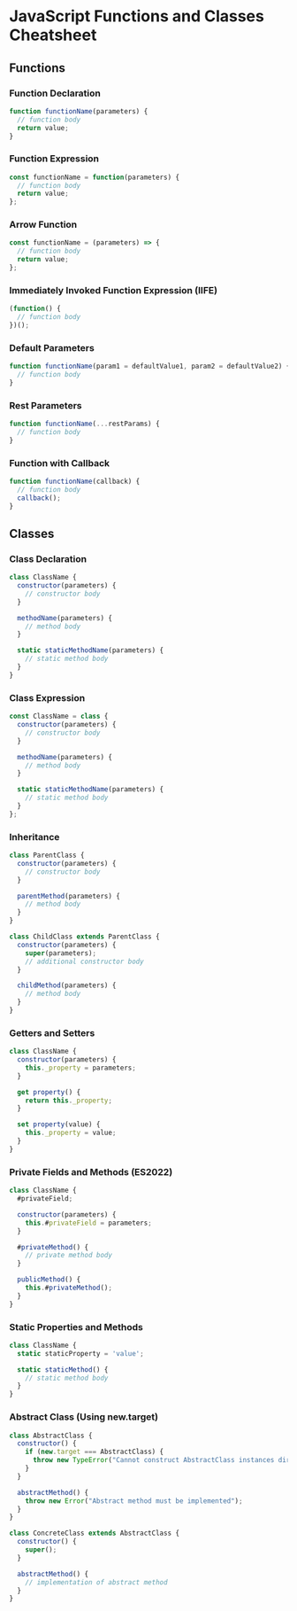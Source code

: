 # JavaScript Functions and Classes Cheatsheet

## Functions

### Function Declaration
```javascript
function functionName(parameters) {
  // function body
  return value;
}
```

### Function Expression
```javascript
const functionName = function(parameters) {
  // function body
  return value;
};
```

### Arrow Function
```javascript
const functionName = (parameters) => {
  // function body
  return value;
};
```

### Immediately Invoked Function Expression (IIFE)
```javascript
(function() {
  // function body
})();
```

### Default Parameters
```javascript
function functionName(param1 = defaultValue1, param2 = defaultValue2) {
  // function body
}
```

### Rest Parameters
```javascript
function functionName(...restParams) {
  // function body
}
```

### Function with Callback
```javascript
function functionName(callback) {
  // function body
  callback();
}
```

## Classes

### Class Declaration
```javascript
class ClassName {
  constructor(parameters) {
    // constructor body
  }

  methodName(parameters) {
    // method body
  }

  static staticMethodName(parameters) {
    // static method body
  }
}
```

### Class Expression
```javascript
const ClassName = class {
  constructor(parameters) {
    // constructor body
  }

  methodName(parameters) {
    // method body
  }

  static staticMethodName(parameters) {
    // static method body
  }
};
```

### Inheritance
```javascript
class ParentClass {
  constructor(parameters) {
    // constructor body
  }

  parentMethod(parameters) {
    // method body
  }
}

class ChildClass extends ParentClass {
  constructor(parameters) {
    super(parameters);
    // additional constructor body
  }

  childMethod(parameters) {
    // method body
  }
}
```

### Getters and Setters
```javascript
class ClassName {
  constructor(parameters) {
    this._property = parameters;
  }

  get property() {
    return this._property;
  }

  set property(value) {
    this._property = value;
  }
}
```

### Private Fields and Methods (ES2022)
```javascript
class ClassName {
  #privateField;

  constructor(parameters) {
    this.#privateField = parameters;
  }

  #privateMethod() {
    // private method body
  }

  publicMethod() {
    this.#privateMethod();
  }
}
```

### Static Properties and Methods
```javascript
class ClassName {
  static staticProperty = 'value';

  static staticMethod() {
    // static method body
  }
}
```

### Abstract Class (Using new.target)
```javascript
class AbstractClass {
  constructor() {
    if (new.target === AbstractClass) {
      throw new TypeError("Cannot construct AbstractClass instances directly");
    }
  }

  abstractMethod() {
    throw new Error("Abstract method must be implemented");
  }
}

class ConcreteClass extends AbstractClass {
  constructor() {
    super();
  }

  abstractMethod() {
    // implementation of abstract method
  }
}
```